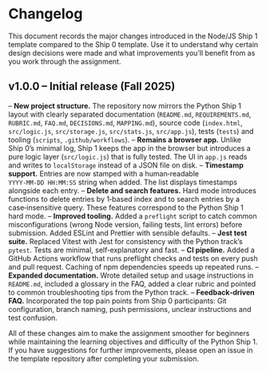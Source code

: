 # Changelog

This document records the major changes introduced in the Node/JS Ship 1 template compared to the Ship 0 template.  Use it to understand why certain design decisions were made and what improvements you’ll benefit from as you work through the assignment.

## v1.0.0 – Initial release (Fall 2025)

– **New project structure.**  The repository now mirrors the Python Ship 1 layout with clearly separated documentation (`README.md`, `REQUIREMENTS.md`, `RUBRIC.md`, `FAQ.md`, `DECISIONS.md`, `MAPPING.md`), source code (`index.html`, `src/logic.js`, `src/storage.js`, `src/stats.js`, `src/app.js`), tests (`tests`) and tooling (`scripts`, `.github/workflows`).
– **Remains a browser app.**  Unlike Ship 0’s minimal log, Ship 1 keeps the app in the browser but introduces a pure logic layer (`src/logic.js`) that is fully tested.  The UI in `app.js` reads and writes to `localStorage` instead of a JSON file on disk.
– **Timestamp support.**  Entries are now stamped with a human‑readable `YYYY‑MM‑DD HH:MM:SS` string when added.  The list displays timestamps alongside each entry.
– **Delete and search features.**  Hard mode introduces functions to delete entries by 1‑based index and to search entries by a case‑insensitive query.  These features correspond to the Python Ship 1 hard mode.
– **Improved tooling.**  Added a `preflight` script to catch common misconfigurations (wrong Node version, failing tests, lint errors) before submission.  Added ESLint and Prettier with sensible defaults.
– **Jest test suite.**  Replaced Vitest with Jest for consistency with the Python track’s `pytest`.  Tests are minimal, self‑explanatory and fast.
– **CI pipeline.**  Added a GitHub Actions workflow that runs preflight checks and tests on every push and pull request.  Caching of npm dependencies speeds up repeated runs.
– **Expanded documentation.**  Wrote detailed setup and usage instructions in `README.md`, included a glossary in the FAQ, added a clear rubric and pointed to common troubleshooting tips from the Python track.
– **Feedback‑driven FAQ.**  Incorporated the top pain points from Ship 0 participants: Git configuration, branch naming, push permissions, unclear instructions and test confusion.

All of these changes aim to make the assignment smoother for beginners while maintaining the learning objectives and difficulty of the Python Ship 1.  If you have suggestions for further improvements, please open an issue in the template repository after completing your submission.